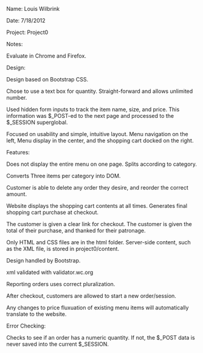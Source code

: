 Name: Louis Wilbrink

Date: 7/18/2012

Project: Project0

Notes:

Evaluate in Chrome and Firefox.

Design:

Design based on Bootstrap CSS.

Chose to use a text box for quantity.  Straight-forward and allows unlimited number.

Used hidden form inputs to track the item name, size, and price.  This information was $_POST-ed to the next page and processed to the $_SESSION superglobal.

Focused on usability and simple, intuitive layout.  Menu navigation on the left, Menu display in the center, and the shopping cart docked on the right.

Features:

Does not display the entire menu on one page.  Splits according to category.

Converts Three items per category into DOM.

Customer is able to delete any order they desire, and reorder the correct amount.

Website displays the shopping cart contents at all times.  Generates final shopping cart purchase at checkout.

The customer is given a clear link for checkout.  The customer is given the total of their purchase, and thanked for their patronage.

Only HTML and CSS files are in the html folder.  Server-side content, such as the XML file, is stored in project0/content.

Design handled by Bootstrap.

xml validated with validator.wc.org

Reporting orders uses correct pluralization.

After checkout, customers are allowed to start a new order/session.

Any changes to price fluxuation of existing menu items will automatically translate to the website.

Error Checking:

Checks to see if an order has a numeric quantity.  If not, the $_POST data is never saved into the current $_SESSION.
